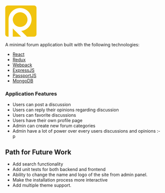 ![logo](./docs/design_assets/logo.png)


A minimal forum application built with the following technologies:
* [React](https://facebook.github.io/react/)
* [Redux](http://redux.js.org/)
* [Webpack](https://webpack.js.org/)
* [ExpressJS](https://expressjs.com/)
* [PassportJS](http://passportjs.org/)
* [MongoDB](https://www.mongodb.com/)


### Application Features
* Users can post a discussion
* Users can reply their opinions regarding discussion
* Users can favorite discussions
* Users have their own profile page
* Admin can create new forum categories
* Admin have a lot of power over every users discussions and opinions :-p


## Path for Future Work
* Add search functionality
* Add unit tests for both backend and frontend
* Ability to change the name and logo of the site from admin panel.
* Make the installation process more interactive
* Add multiple theme support.
